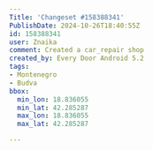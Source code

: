 ```yaml
---
Title: 'Changeset #158388341'
PublishDate: 2024-10-26T18:40:55Z
id: 158388341
user: Znaika
comment: Created a car_repair shop
created_by: Every Door Android 5.2
tags:
- Montenegro
- Budva
bbox:
  min_lon: 18.836055
  min_lat: 42.285287
  max_lon: 18.836055
  max_lat: 42.285287

---
```

